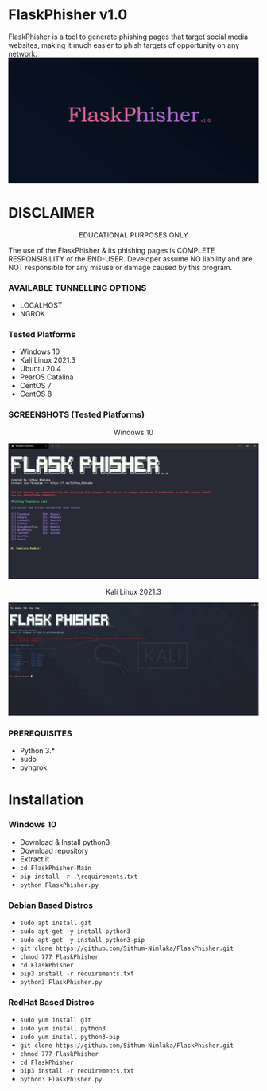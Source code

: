 # FlaskPhisher  v1.0
FlaskPhisher is a tool to generate phishing pages that target social media websites, making it much easier to phish targets of opportunity on any network.
![Main Image](https://github.com/Sithum-Nimlaka/FlaskPhisher/blob/Main/img/FlaskPhisher-Base.jpg)

# DISCLAIMER
<p align="center">EDUCATIONAL PURPOSES ONLY<p>
The use of the FlaskPhisher & its phishing pages is COMPLETE RESPONSIBILITY of the END-USER. Developer assume NO liability and are NOT responsible for any misuse or damage caused by this program.
  
### AVAILABLE TUNNELLING OPTIONS
- LOCALHOST
- NGROK

### Tested Platforms
- Windows 10
- Kali Linux 2021.3
- Ubuntu 20.4
- PearOS Catalina
- CentOS 7
- CentOS 8

### SCREENSHOTS (Tested Platforms)
<p align="center">Windows 10<p>
<img src="https://github.com/Sithum-Nimlaka/FlaskPhisher/blob/Main/img/flaskPhisher-windows.jpg"/>
<p align="center">Kali Linux 2021.3<p>
<img src="https://github.com/Sithum-Nimlaka/FlaskPhisher/blob/Main/img/flaskPhisher-kali-linux.jpg"/>
  
### PREREQUISITES

- Python 3.\*
- sudo
- pyngrok
  
# Installation

### Windows 10
  - Download & Install python3
  - Download repository
  - Extract it<br>
  - `cd FlaskPhisher-Main`<br>
  - `pip install -r .\requirements.txt`<br>
  - `python FlaskPhisher.py`<br>
### Debian Based Distros
  - `sudo apt install git`<br>
  - `sudo apt-get -y install python3`<br>
  - `sudo apt-get -y install python3-pip`<br>
  - `git clone https://github.com/Sithum-Nimlaka/FlaskPhisher.git`<br>
  - `chmod 777 FlaskPhisher`<br>
  - `cd FlaskPhisher`<br>
  - `pip3 install -r requirements.txt`<br>
  - `python3 FlaskPhisher.py`<br>

### RedHat Based Distros
  - `sudo yum install git`<br>
  - `sudo yum install python3`<br>
  - `sudo yum install python3-pip`<br>
  - `git clone https://github.com/Sithum-Nimlaka/FlaskPhisher.git`<br>
  - `chmod 777 FlaskPhisher`<br>
  - `cd FlaskPhisher`<br>
  - `pip3 install -r requirements.txt`<br>
  - `python3 FlaskPhisher.py`<br>
